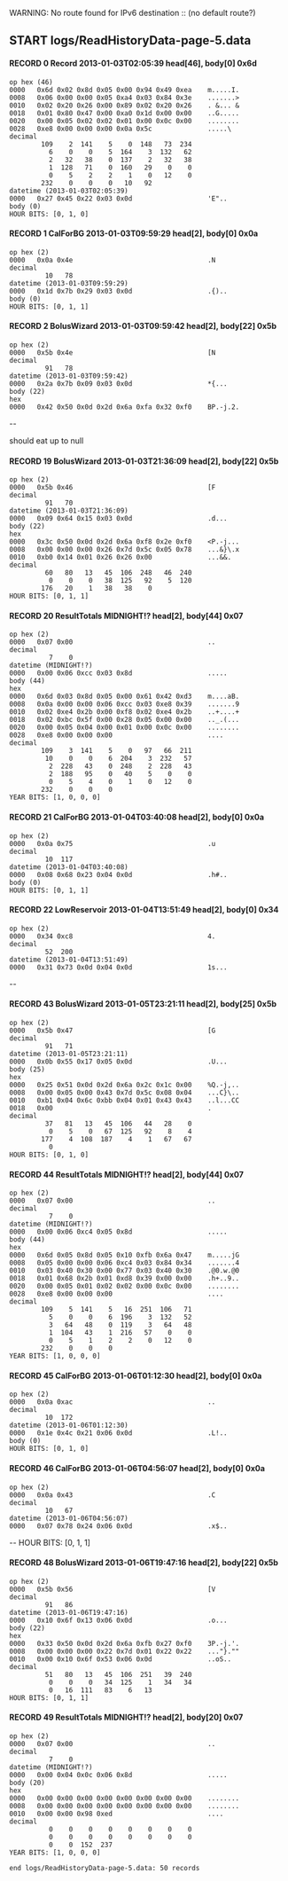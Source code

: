WARNING: No route found for IPv6 destination :: (no default route?)
## START logs/ReadHistoryData-page-5.data
#### RECORD 0 Record 2013-01-03T02:05:39 head[46], body[0] 0x6d
    op hex (46)
    0000   0x6d 0x02 0x8d 0x05 0x00 0x94 0x49 0xea    m.....I.
    0008   0x06 0x00 0x00 0x05 0xa4 0x03 0x84 0x3e    .......>
    0010   0x02 0x20 0x26 0x00 0x89 0x02 0x20 0x26    . &... &
    0018   0x01 0x80 0x47 0x00 0xa0 0x1d 0x00 0x00    ..G.....
    0020   0x00 0x05 0x02 0x02 0x01 0x00 0x0c 0x00    ........
    0028   0xe8 0x00 0x00 0x00 0x0a 0x5c              .....\
    decimal
            109    2  141    5    0  148   73  234
              6    0    0    5  164    3  132   62
              2   32   38    0  137    2   32   38
              1  128   71    0  160   29    0    0
              0    5    2    2    1    0   12    0
            232    0    0    0   10   92
    datetime (2013-01-03T02:05:39)
    0000   0x27 0x45 0x22 0x03 0x0d                   'E"..
    body (0)
    HOUR BITS: [0, 1, 0]

#### RECORD 1 CalForBG 2013-01-03T09:59:29 head[2], body[0] 0x0a
    op hex (2)
    0000   0x0a 0x4e                                  .N
    decimal
             10   78
    datetime (2013-01-03T09:59:29)
    0000   0x1d 0x7b 0x29 0x03 0x0d                   .{)..
    body (0)
    HOUR BITS: [0, 1, 1]

#### RECORD 2 BolusWizard 2013-01-03T09:59:42 head[2], body[22] 0x5b
    op hex (2)
    0000   0x5b 0x4e                                  [N
    decimal
             91   78
    datetime (2013-01-03T09:59:42)
    0000   0x2a 0x7b 0x09 0x03 0x0d                   *{...
    body (22)
    hex
    0000   0x42 0x50 0x0d 0x2d 0x6a 0xfa 0x32 0xf0    BP.-j.2.
--

should eat up to null
#### RECORD 19 BolusWizard 2013-01-03T21:36:09 head[2], body[22] 0x5b
    op hex (2)
    0000   0x5b 0x46                                  [F
    decimal
             91   70
    datetime (2013-01-03T21:36:09)
    0000   0x09 0x64 0x15 0x03 0x0d                   .d...
    body (22)
    hex
    0000   0x3c 0x50 0x0d 0x2d 0x6a 0xf8 0x2e 0xf0    <P.-j...
    0008   0x00 0x00 0x00 0x26 0x7d 0x5c 0x05 0x78    ...&}\.x
    0010   0xb0 0x14 0x01 0x26 0x26 0x00              ...&&.
    decimal
             60   80   13   45  106  248   46  240
              0    0    0   38  125   92    5  120
            176   20    1   38   38    0
    HOUR BITS: [0, 1, 1]

#### RECORD 20 ResultTotals MIDNIGHT!? head[2], body[44] 0x07
    op hex (2)
    0000   0x07 0x00                                  ..
    decimal
              7    0
    datetime (MIDNIGHT!?)
    0000   0x00 0x06 0xcc 0x03 0x8d                   .....
    body (44)
    hex
    0000   0x6d 0x03 0x8d 0x05 0x00 0x61 0x42 0xd3    m....aB.
    0008   0x0a 0x00 0x00 0x06 0xcc 0x03 0xe8 0x39    .......9
    0010   0x02 0xe4 0x2b 0x00 0xf8 0x02 0xe4 0x2b    ..+....+
    0018   0x02 0xbc 0x5f 0x00 0x28 0x05 0x00 0x00    .._.(...
    0020   0x00 0x05 0x04 0x00 0x01 0x00 0x0c 0x00    ........
    0028   0xe8 0x00 0x00 0x00                        ....
    decimal
            109    3  141    5    0   97   66  211
             10    0    0    6  204    3  232   57
              2  228   43    0  248    2  228   43
              2  188   95    0   40    5    0    0
              0    5    4    0    1    0   12    0
            232    0    0    0
    YEAR BITS: [1, 0, 0, 0]

#### RECORD 21 CalForBG 2013-01-04T03:40:08 head[2], body[0] 0x0a
    op hex (2)
    0000   0x0a 0x75                                  .u
    decimal
             10  117
    datetime (2013-01-04T03:40:08)
    0000   0x08 0x68 0x23 0x04 0x0d                   .h#..
    body (0)
    HOUR BITS: [0, 1, 1]

#### RECORD 22 LowReservoir 2013-01-04T13:51:49 head[2], body[0] 0x34
    op hex (2)
    0000   0x34 0xc8                                  4.
    decimal
             52  200
    datetime (2013-01-04T13:51:49)
    0000   0x31 0x73 0x0d 0x04 0x0d                   1s...
--
#### RECORD 43 BolusWizard 2013-01-05T23:21:11 head[2], body[25] 0x5b
    op hex (2)
    0000   0x5b 0x47                                  [G
    decimal
             91   71
    datetime (2013-01-05T23:21:11)
    0000   0x0b 0x55 0x17 0x05 0x0d                   .U...
    body (25)
    hex
    0000   0x25 0x51 0x0d 0x2d 0x6a 0x2c 0x1c 0x00    %Q.-j,..
    0008   0x00 0x05 0x00 0x43 0x7d 0x5c 0x08 0x04    ...C}\..
    0010   0xb1 0x04 0x6c 0xbb 0x04 0x01 0x43 0x43    ..l...CC
    0018   0x00                                       .
    decimal
             37   81   13   45  106   44   28    0
              0    5    0   67  125   92    8    4
            177    4  108  187    4    1   67   67
              0
    HOUR BITS: [0, 1, 0]

#### RECORD 44 ResultTotals MIDNIGHT!? head[2], body[44] 0x07
    op hex (2)
    0000   0x07 0x00                                  ..
    decimal
              7    0
    datetime (MIDNIGHT!?)
    0000   0x00 0x06 0xc4 0x05 0x8d                   .....
    body (44)
    hex
    0000   0x6d 0x05 0x8d 0x05 0x10 0xfb 0x6a 0x47    m.....jG
    0008   0x05 0x00 0x00 0x06 0xc4 0x03 0x84 0x34    .......4
    0010   0x03 0x40 0x30 0x00 0x77 0x03 0x40 0x30    .@0.w.@0
    0018   0x01 0x68 0x2b 0x01 0xd8 0x39 0x00 0x00    .h+..9..
    0020   0x00 0x05 0x01 0x02 0x02 0x00 0x0c 0x00    ........
    0028   0xe8 0x00 0x00 0x00                        ....
    decimal
            109    5  141    5   16  251  106   71
              5    0    0    6  196    3  132   52
              3   64   48    0  119    3   64   48
              1  104   43    1  216   57    0    0
              0    5    1    2    2    0   12    0
            232    0    0    0
    YEAR BITS: [1, 0, 0, 0]

#### RECORD 45 CalForBG 2013-01-06T01:12:30 head[2], body[0] 0x0a
    op hex (2)
    0000   0x0a 0xac                                  ..
    decimal
             10  172
    datetime (2013-01-06T01:12:30)
    0000   0x1e 0x4c 0x21 0x06 0x0d                   .L!..
    body (0)
    HOUR BITS: [0, 1, 0]

#### RECORD 46 CalForBG 2013-01-06T04:56:07 head[2], body[0] 0x0a
    op hex (2)
    0000   0x0a 0x43                                  .C
    decimal
             10   67
    datetime (2013-01-06T04:56:07)
    0000   0x07 0x78 0x24 0x06 0x0d                   .x$..
--
    HOUR BITS: [0, 1, 1]

#### RECORD 48 BolusWizard 2013-01-06T19:47:16 head[2], body[22] 0x5b
    op hex (2)
    0000   0x5b 0x56                                  [V
    decimal
             91   86
    datetime (2013-01-06T19:47:16)
    0000   0x10 0x6f 0x13 0x06 0x0d                   .o...
    body (22)
    hex
    0000   0x33 0x50 0x0d 0x2d 0x6a 0xfb 0x27 0xf0    3P.-j.'.
    0008   0x00 0x00 0x00 0x22 0x7d 0x01 0x22 0x22    ..."}.""
    0010   0x00 0x10 0x6f 0x53 0x06 0x0d              ..oS..
    decimal
             51   80   13   45  106  251   39  240
              0    0    0   34  125    1   34   34
              0   16  111   83    6   13
    HOUR BITS: [0, 1, 1]

#### RECORD 49 ResultTotals MIDNIGHT!? head[2], body[20] 0x07
    op hex (2)
    0000   0x07 0x00                                  ..
    decimal
              7    0
    datetime (MIDNIGHT!?)
    0000   0x00 0x04 0x0c 0x06 0x8d                   .....
    body (20)
    hex
    0000   0x00 0x00 0x00 0x00 0x00 0x00 0x00 0x00    ........
    0008   0x00 0x00 0x00 0x00 0x00 0x00 0x00 0x00    ........
    0010   0x00 0x00 0x98 0xed                        ....
    decimal
              0    0    0    0    0    0    0    0
              0    0    0    0    0    0    0    0
              0    0  152  237
    YEAR BITS: [1, 0, 0, 0]

`end logs/ReadHistoryData-page-5.data: 50 records`
